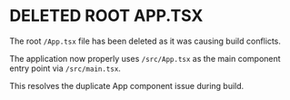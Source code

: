 # DELETED ROOT APP.TSX

The root `/App.tsx` file has been deleted as it was causing build conflicts.

The application now properly uses `/src/App.tsx` as the main component entry point via `/src/main.tsx`.

This resolves the duplicate App component issue during build.